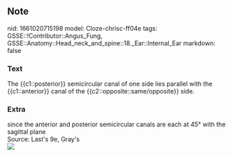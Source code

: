 ## Note
nid: 1661020715198
model: Cloze-chrisc-ff04e
tags: GSSE::!Contributor::Angus_Fung, GSSE::Anatomy::Head_neck_and_spine::18._Ear::Internal_Ear
markdown: false

### Text
The {{c1::posterior}} semicircular canal of one side lies parallel with the {{c1::anterior}} canal of the {{c2::opposite::same/opposite}} side.

### Extra
<div>
  since the anterior and posterior semicircular canals are each at
  45° with the sagittal plane
</div>
<div>
  Source: Last's 9e, Gray's
</div>
<div><img src=
"paste-b8fba2aa970a46d1c698783899e21fdc3b3cbd5d.jpg"></div>
